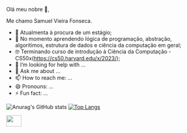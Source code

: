 Olá meu nobre 🤨, 

Me chamo Samuel Vieira Fonseca. 

- 🔭 Atualmenta à procura de um estágio;
- 🌱 No momento aprendendo lógica de programação, abstração, algoritimos, estrutura de dados e ciência da computação em geral;
- 🤓 Terminando curso de introdução à Ciência da Computação - CS50x(https://cs50.harvard.edu/x/2023/);
- 🤔 I’m looking for help with ...
- 💬 Ask me about ...
- 📫 How to reach me: ...
- 😄 Pronouns: ...
- ⚡ Fun fact: ...

![Anurag's GitHub stats](https://github-readme-stats.vercel.app/api?username=samuvf&show_icons=true&theme=dark)
[![Top Langs](https://github-readme-stats.vercel.app/api/top-langs/?username=samuvf&layout=compact&theme=dark)](https://github.com/samuvf/github-readme)

<div>
  <img height = "30" width = "40 "src="https://cdn.jsdelivr.net/gh/devicons/devicon/icons/c/c-original.svg" />
</div>
